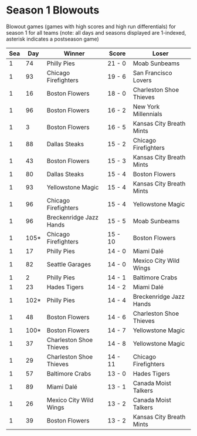 # Season 1 Blowouts



Blowout games (games with high scores and high run differentials) for season 1 for all teams (note: all days and seasons displayed are 1-indexed, asterisk indicates a postseason game)


| Sea | Day | Winner | Score | Loser | 
| ------ |------ |------ |------ |------ |
| 1 | 74 | Philly Pies | 21 - 0 | Moab Sunbeams | 
| 1 | 93 | Chicago Firefighters | 19 - 6 | San Francisco Lovers | 
| 1 | 16 | Boston Flowers | 18 - 0 | Charleston Shoe Thieves | 
| 1 | 96 | Boston Flowers | 16 - 2 | New York Millennials | 
| 1 | 3 | Boston Flowers | 16 - 5 | Kansas City Breath Mints | 
| 1 | 88 | Dallas Steaks | 15 - 2 | Chicago Firefighters | 
| 1 | 43 | Boston Flowers | 15 - 3 | Kansas City Breath Mints | 
| 1 | 80 | Dallas Steaks | 15 - 4 | Boston Flowers | 
| 1 | 93 | Yellowstone Magic | 15 - 4 | Kansas City Breath Mints | 
| 1 | 96 | Chicago Firefighters | 15 - 4 | Yellowstone Magic | 
| 1 | 96 | Breckenridge Jazz Hands | 15 - 5 | Moab Sunbeams | 
| 1 | 105* | Chicago Firefighters | 15 - 10 | Boston Flowers | 
| 1 | 17 | Philly Pies | 14 - 0 | Miami Dalé | 
| 1 | 82 | Seattle Garages | 14 - 0 | Mexico City Wild Wings | 
| 1 | 2 | Philly Pies | 14 - 1 | Baltimore Crabs | 
| 1 | 23 | Hades Tigers | 14 - 2 | Miami Dalé | 
| 1 | 102* | Philly Pies | 14 - 4 | Breckenridge Jazz Hands | 
| 1 | 48 | Boston Flowers | 14 - 6 | Charleston Shoe Thieves | 
| 1 | 100* | Boston Flowers | 14 - 7 | Yellowstone Magic | 
| 1 | 37 | Charleston Shoe Thieves | 14 - 8 | Yellowstone Magic | 
| 1 | 29 | Charleston Shoe Thieves | 14 - 11 | Chicago Firefighters | 
| 1 | 57 | Baltimore Crabs | 13 - 0 | Hades Tigers | 
| 1 | 89 | Miami Dalé | 13 - 1 | Canada Moist Talkers | 
| 1 | 26 | Mexico City Wild Wings | 13 - 2 | Canada Moist Talkers | 
| 1 | 39 | Boston Flowers | 13 - 2 | Kansas City Breath Mints | 


